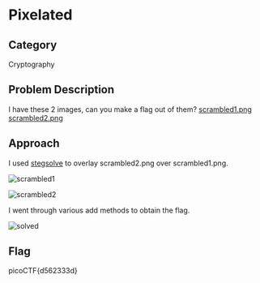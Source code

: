 # Pixelated
## Category
Cryptography
## Problem Description
I have these 2 images, can you make a flag out of them? [scrambled1.png](https://mercury.picoctf.net/static/75e646e4ad19967ca1811f895fb40465/scrambled1.png) [scrambled2.png](https://mercury.picoctf.net/static/75e646e4ad19967ca1811f895fb40465/scrambled2.png)
## Approach
I used [stegsolve](https://wiki.bi0s.in/steganography/stegsolve/) to overlay scrambled2.png over scrambled1.png.<br>

![scrambled1](./scrambled1.png)<br>

![scrambled2](./scrambled2.png)<br>

I went through various add methods to obtain the flag.<br>

![solved](./solved.bmp)

## Flag
picoCTF{d562333d}
